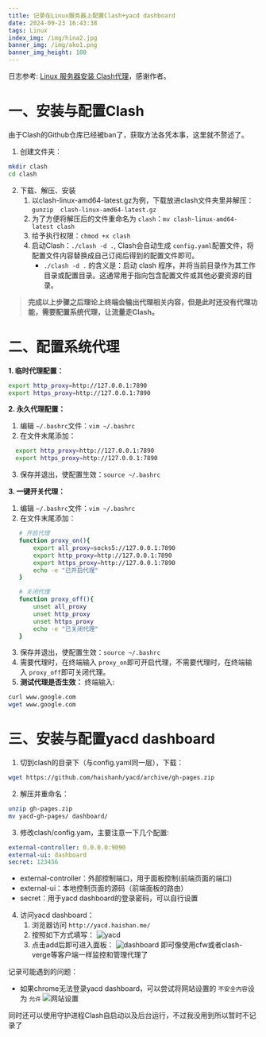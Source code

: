 ```yaml
---
title: 记录在Linux服务器上配置Clash+yacd dashboard
date: 2024-09-23 16:43:38
tags: Linux
index_img: /img/hina2.jpg
banner_img: /img/ako1.png
banner_img_height: 100
---
```

日志参考: [Linux 服务器安装 Clash代理](https://blog.myxuechao.com/post/36)，感谢作者。

# 一、安装与配置Clash

由于Clash的Github仓库已经被ban了，获取方法各凭本事，这里就不赘述了。

1. 创建文件夹：

```bash
mkdir clash
cd clash
```

2. 下载、解压、安装
   1. 以clash-linux-amd64-latest.gz为例，下载放进clash文件夹里并解压：`gunzip  clash-linux-amd64-latest.gz`
   2. 为了方便将解压后的文件重命名为 `clash`：`mv clash-linux-amd64-latest clash`
   3. 给予执行权限：`chmod +x clash`
   4. 启动Clash：`./clash -d .`, Clash会自动生成 `config.yaml`配置文件，将配置文件内容替换成自己订阅后得到的配置文件即可。
      - `./clash -d .` 的含义是：启动 clash 程序，并将当前目录作为其工作目录或配置目录。这通常用于指向包含配置文件或其他必要资源的目录。

> **完成以上步骤之后理论上终端会输出代理相关内容，但是此时还没有代理功能，需要配置系统代理，让流量走Clash。**

# 二、配置系统代理

**1. 临时代理配置：**

```bash
export http_proxy=http://127.0.0.1:7890
export https_proxy=http://127.0.0.1:7890
```

**2. 永久代理配置：**

1. 编辑 `~/.bashrc`文件：`vim ~/.bashrc`
2. 在文件末尾添加：

```bash
  export http_proxy=http://127.0.0.1:7890
  export https_proxy=http://127.0.0.1:7890
```

3. 保存并退出，使配置生效：`source ~/.bashrc`

**3. 一键开关代理：**

1. 编辑 `~/.bashrc`文件：`vim ~/.bashrc`
2. 在文件末尾添加：

```bash
   # 开启代理
   function proxy_on(){
       export all_proxy=socks5://127.0.0.1:7890
       export http_proxy=http://127.0.0.1:7890
       export https_proxy=http://127.0.0.1:7890
       echo -e "已开启代理"
   }

   # 关闭代理
   function proxy_off(){
       unset all_proxy
       unset http_proxy
       unset https_proxy
       echo -e "已关闭代理"
   }
```

3. 保存并退出，使配置生效：`source ~/.bashrc`
4. 需要代理时，在终端输入 `proxy_on`即可开启代理，不需要代理时，在终端输入 `proxy_off`即可关闭代理。
5. **测试代理是否生效：**
   终端输入:

```bash
curl www.google.com
wget www.google.com
```

# 三、安装与配置yacd dashboard

1. 切到clash的目录下（与config.yaml同一层），下载：

```bash
wget https://github.com/haishanh/yacd/archive/gh-pages.zip
```

2. 解压并重命名：

```bash
unzip gh-pages.zip
mv yacd-gh-pages/ dashboard/
```

3. 修改clash/config.yam，主要注意一下几个配置:

```yaml
external-controller: 0.0.0.0:9090
external-ui: dashboard
secret: 123456
```

- external-controller：外部控制端口，用于面板控制(前端页面的端口)
- external-ui：本地控制页面的源码（前端面板的路由）
- secret：用于yacd dashboard的登录密码，可以自行设置

4. 访问yacd dashboard：
   1. 浏览器访问 `http://yacd.haishan.me/`
   2. 按照如下方式填写：
      ![yacd](img\yacd.png)
   3. 点击add后即可进入面板：
      ![dashboard](img\dashboard.png)
      即可像使用cfw或者clash-verge等客户端一样监控和管理代理了

记录可能遇到的问题：

- 如果chrome无法登录yacd dashboard，可以尝试将网站设置的 `不安全内容`设为 `允许`
  ![网站设置](img\setting1.png)

同时还可以使用守护进程Clash自启动以及后台运行，不过我没用到所以暂时不记录了
